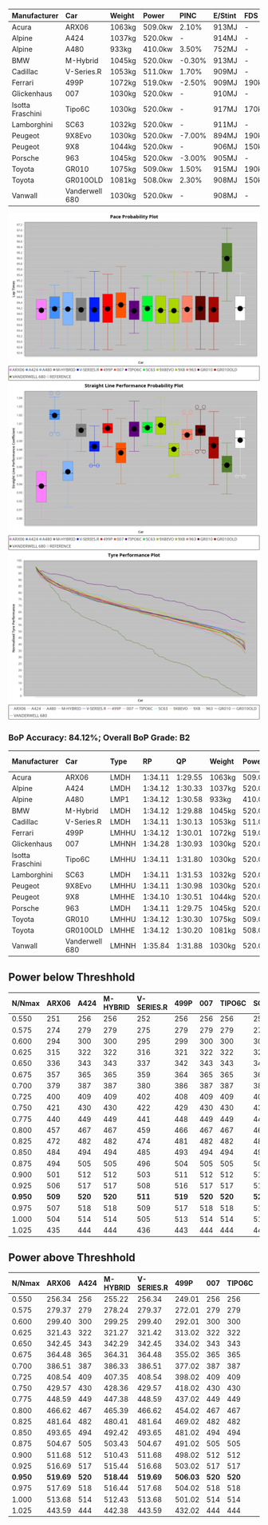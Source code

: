 | Manufacturer     | Car            | Weight | Power   | PINC    | E/Stint | FDS     |
|:-|:-|:-|:-|:-|:-|:-|
| Acura            | ARX06          | 1063kg | 509.0kw | 2.10%   | 913MJ   |    -    |
| Alpine           | A424           | 1037kg | 520.0kw |    -    | 914MJ   |    -    |
| Alpine           | A480           | 933kg  | 410.0kw | 3.50%   | 752MJ   |    -    |
| BMW              | M-Hybrid       | 1045kg | 520.0kw | -0.30%  | 913MJ   |    -    |
| Cadillac         | V-Series.R     | 1053kg | 511.0kw | 1.70%   | 909MJ   |    -    |
| Ferrari          | 499P           | 1072kg | 519.0kw | -2.50%  | 909MJ   | 190kph  |
| Glickenhaus      | 007            | 1030kg | 520.0kw |    -    | 910MJ   |    -    |
| Isotta Fraschini | Tipo6C         | 1030kg | 520.0kw |    -    | 917MJ   | 170kph  |
| Lamborghini      | SC63           | 1032kg | 520.0kw |    -    | 911MJ   |    -    |
| Peugeot          | 9X8Evo         | 1030kg | 520.0kw | -7.00%  | 894MJ   | 190kph  |
| Peugeot          | 9X8            | 1044kg | 520.0kw |    -    | 906MJ   | 150kph  |
| Porsche          | 963            | 1045kg | 520.0kw | -3.00%  | 905MJ   |    -    |
| Toyota           | GR010          | 1075kg | 509.0kw | 1.50%   | 915MJ   | 190kph  |
| Toyota           | GR010OLD       | 1081kg | 508.0kw | 2.30%   | 908MJ   | 150kph  |
| Vanwall          | Vanderwell 680 | 1030kg | 520.0kw |    -    | 908MJ   |    -    |

![PACECHART](./IMG/AUTO.png)
![STRAIGHTLINEPERFORMANCECHART](./IMG/AUTO_sp.png)
![TYREPERFORMANCECHART](./IMG/AUTO_tw.png)

### BoP Accuracy: 84.12%; Overall BoP Grade: B2
| Manufacturer     | Car            | Type  | RP      | QP      | Weight | Power¹  | Threshhold | PINC    | Power²   | E/Stint | AVG Vmax  | FDS     | RDLC | L/Stint | BOP-Grade | Model Accuracy | Model Points | Match%  | SimDiff |
|:-|:-|:-|:-|:-|:-|:-|:-|:-|:-|:-|:-|:-|:-|:-|:-|:-|:-|:-|:-|
| Acura            | ARX06          | LMDH  | 1:34.11 | 1:29.55 | 1063kg | 509.0kw | 250.0kph   | 2.10%   | 519.70kw |  913MJ  | 301.90kph |    -    | 1.01 | 37      | +D1       | 100.00%        | 995          | 69.10%  | #       |
| Alpine           | A424           | LMDH  | 1:34.12 | 1:30.33 | 1037kg | 520.0kw | 0.0kph     |    -    | 520.00kw |  914MJ  | 316.54kph |    -    | 1.02 | 36      | -B2       | 100.00%        | 635          | 84.30%  | #       |
| Alpine           | A480           | LMP1  | 1:34.12 | 1:30.58 |  933kg | 410.0kw | 250.0kph   | 3.50%   | 424.40kw |  752MJ  | 302.17kph |    -    | 0.99 | 34      | ~A1       | 98.32%         | 818          | 99.27%  | #       |
| BMW              | M-Hybrid       | LMDH  | 1:34.12 | 1:29.88 | 1045kg | 520.0kw | 250.0kph   | -0.30%  | 518.40kw |  913MJ  | 313.26kph |    -    | 1.01 | 37      | -A2       | 100.00%        | 1696         | 91.81%  | #       |
| Cadillac         | V-Series.R     | LMDH  | 1:34.11 | 1:30.13 | 1053kg | 511.0kw | 250.0kph   | 1.70%   | 519.70kw |  909MJ  | 309.37kph |    -    | 1.01 | 37      | ~A1       | 98.34%         | 1841         | 95.50%  | #       |
| Ferrari          | 499P           | LMHHU | 1:34.12 | 1:30.01 | 1072kg | 519.0kw | 250.0kph   | -2.50%  | 506.00kw |  909MJ  | 311.10kph | 190kph  | 1.01 | 37      | ~A1       | 100.00%        | 1773         | 95.43%  | #       |
| Glickenhaus      | 007            | LMHNH | 1:34.28 | 1:30.93 | 1030kg | 520.0kw | 0.0kph     |    -    | 520.00kw |  910MJ  | 310.14kph |    -    | 0.96 | 36      | ~A1       | 98.48%         | 1488         | 100.00% | #       |
| Isotta Fraschini | Tipo6C         | LMHHU | 1:34.11 | 1:31.80 | 1030kg | 520.0kw | 0.0kph     |    -    | 520.00kw |  917MJ  | 314.60kph | 170kph  | 1.07 | 37      | +Ω1       | 100.00%        | 66           | 46.44%  | #       |
| Lamborghini      | SC63           | LMDH  | 1:34.11 | 1:31.53 | 1032kg | 520.0kw | 0.0kph     |    -    | 520.00kw |  911MJ  | 314.65kph |    -    | 1.05 | 36      | -A2       | 100.00%        | 504          | 93.20%  | #       |
| Peugeot          | 9X8Evo         | LMHHU | 1:34.11 | 1:30.98 | 1030kg | 520.0kw | 250.0kph   | -7.00%  | 483.60kw |  894MJ  | 312.02kph | 190kph  | 1.02 | 37      | +C1       | 100.00%        | 249          | 76.40%  | ±0.11s  |
| Peugeot          | 9X8            | LMHHE | 1:34.10 | 1:30.51 | 1044kg | 520.0kw | 250.0kph   |    -    | 520.00kw |  906MJ  | 309.67kph | 150kph  | 1.02 | 37      | ~A1       | 100.00%        | 1199         | 97.50%  | #       |
| Porsche          | 963            | LMDH  | 1:34.11 | 1:29.75 | 1045kg | 520.0kw | 250.0kph   | -3.00%  | 504.40kw |  905MJ  | 311.20kph |    -    | 1.01 | 37      | ~A1       | 99.96%         | 4880         | 97.45%  | #       |
| Toyota           | GR010          | LMHHU | 1:34.12 | 1:30.30 | 1075kg | 509.0kw | 250.0kph   | 1.50%   | 516.60kw |  915MJ  | 310.97kph | 190kph  | 1.01 | 37      | ~A1       | 99.96%         | 2429         | 98.19%  | #       |
| Toyota           | GR010OLD       | LMHHE | 1:34.12 | 1:30.20 | 1081kg | 508.0kw | 250.0kph   | 2.30%   | 519.70kw |  908MJ  | 308.39kph | 150kph  | 1.01 | 37      | +A2       | 100.00%        | 1183         | 90.89%  | #       |
| Vanwall          | Vanderwell 680 | LMHNH | 1:35.84 | 1:31.88 | 1030kg | 520.0kw | 0.0kph     |    -    | 520.00kw |  908MJ  | 307.83kph |    -    | 1.00 | 36      | +Ω1       | 98.84%         | 170          | 26.30%  | #       |

## Power below Threshhold
| N/Nmax    | ARX06   | A424    | M-HYBRID | V-SERIES.R | 499P    | 007     | TIPO6C  | SC63    | 9X8EVO  | 9X8     | 963     | GR010   | GR010OLD | VANDERWELL 680 | ​     | RPM      | A480       |
|:-|:-|:-|:-|:-|:-|:-|:-|:-|:-|:-|:-|:-|:-|:-|:-|:-|:-|
|  0.550    |  251    |  256    |  256     |  252       |  256    |  256    |  256    |  256    |  256    |  256    |  256    |  251    |  250     |  256           |  ​    |   --     |  0.00      |
|  0.575    |  274    |  279    |  279     |  275       |  279    |  279    |  279    |  279    |  279    |  279    |  279    |  274    |  273     |  279           |  ​    |   --     |  0.00      |
|  0.600    |  294    |  300    |  300     |  295       |  299    |  300    |  300    |  300    |  300    |  300    |  300    |  294    |  293     |  300           |  ​    |   --     |  0.00      |
|  0.625    |  315    |  322    |  322     |  316       |  321    |  322    |  322    |  322    |  322    |  322    |  322    |  315    |  314     |  322           |  ​    |   --     |  0.00      |
|  0.650    |  336    |  343    |  343     |  337       |  342    |  343    |  343    |  343    |  343    |  343    |  343    |  336    |  335     |  343           |  ​    |   --     |  0.00      |
|  0.675    |  357    |  365    |  365     |  359       |  364    |  365    |  365    |  365    |  365    |  365    |  365    |  357    |  357     |  365           |  ​    |   --     |  0.00      |
|  0.700    |  379    |  387    |  387     |  380       |  386    |  387    |  387    |  387    |  387    |  387    |  387    |  379    |  378     |  387           |  ​    |   --     |  0.00      |
|  0.725    |  400    |  409    |  409     |  402       |  408    |  409    |  409    |  409    |  409    |  409    |  409    |  400    |  399     |  409           |  ​    |   --     |  0.00      |
|  0.750    |  421    |  430    |  430     |  422       |  429    |  430    |  430    |  430    |  430    |  430    |  430    |  421    |  420     |  430           |  ​    |   --     |  0.00      |
|  0.775    |  440    |  449    |  449     |  441       |  448    |  449    |  449    |  449    |  449    |  449    |  449    |  440    |  439     |  449           |  ​    |  5000    |  245.46    |
|  0.800    |  457    |  467    |  467     |  459       |  466    |  467    |  467    |  467    |  467    |  467    |  467    |  457    |  456     |  467           |  ​    |  5500    |  290.54    |
|  0.825    |  472    |  482    |  482     |  474       |  481    |  482    |  482    |  482    |  482    |  482    |  482    |  472    |  471     |  482           |  ​    |  6000    |  324.61    |
|  0.850    |  484    |  494    |  494     |  485       |  493    |  494    |  494    |  494    |  494    |  494    |  494    |  484    |  483     |  494           |  ​    |  6500    |  366.69    |
|  0.875    |  494    |  505    |  505     |  496       |  504    |  505    |  505    |  505    |  505    |  505    |  505    |  494    |  493     |  505           |  ​    |  7000    |  408.77    |
|  0.900    |  501    |  512    |  512     |  503       |  511    |  512    |  512    |  512    |  512    |  512    |  512    |  501    |  500     |  512           |  ​    |  7500    |  419.79    |
|  0.925    |  506    |  517    |  517     |  508       |  516    |  517    |  517    |  517    |  517    |  517    |  517    |  506    |  505     |  517           |  ​    |  8000    |  415.78    |
| **0.950** | **509** | **520** | **520**  | **511**    | **519** | **520** | **520** | **520** | **520** | **520** | **520** | **509** | **508**  | **520**        | **​** | **8500** | **418.78** |
|  0.975    |  507    |  518    |  518     |  509       |  517    |  518    |  518    |  518    |  518    |  518    |  518    |  507    |  506     |  518           |  ​    |  9000    |  209.39    |
|  1.000    |  504    |  514    |  514     |  505       |  513    |  514    |  514    |  514    |  514    |  514    |  514    |  504    |  503     |  514           |  ​    |   --     |  0.00      |
|  1.025    |  435    |  444    |  444     |  436       |  443    |  444    |  444    |  444    |  444    |  444    |  444    |  435    |  434     |  444           |  ​    |   --     |  0.00      |

## Power above Threshhold
| N/Nmax    | ARX06      | A424    | M-HYBRID   | V-SERIES.R | 499P       | 007     | TIPO6C  | SC63    | 9X8EVO     | 9X8     | 963        | GR010      | GR010OLD   | VANDERWELL 680 | ​     | RPM      | A480       |
|:-|:-|:-|:-|:-|:-|:-|:-|:-|:-|:-|:-|:-|:-|:-|:-|:-|:-|
|  0.550    |  256.34    |  256    |  255.22    |  256.34    |  249.01    |  256    |  256    |  256    |  238.30    |  256    |  248.20    |  254.31    |  256.34    |  256           |  ​    |   --     |  0.00      |
|  0.575    |  279.37    |  279    |  278.24    |  279.37    |  272.01    |  279    |  279    |  279    |  260.32    |  279    |  271.22    |  277.34    |  279.37    |  279           |  ​    |   --     |  0.00      |
|  0.600    |  299.40    |  300    |  299.25    |  299.40    |  292.01    |  300    |  300    |  300    |  279.35    |  300    |  291.23    |  298.37    |  299.39    |  300           |  ​    |   --     |  0.00      |
|  0.625    |  321.43    |  322    |  321.27    |  321.42    |  313.02    |  322    |  322    |  322    |  299.37    |  322    |  312.25    |  319.39    |  321.42    |  322           |  ​    |   --     |  0.00      |
|  0.650    |  342.45    |  343    |  342.29    |  342.45    |  334.02    |  343    |  343    |  343    |  319.40    |  343    |  333.26    |  340.42    |  342.45    |  343           |  ​    |   --     |  0.00      |
|  0.675    |  364.48    |  365    |  364.31    |  364.48    |  355.02    |  365    |  365    |  365    |  339.42    |  365    |  354.28    |  362.45    |  364.48    |  365           |  ​    |   --     |  0.00      |
|  0.700    |  386.51    |  387    |  386.33    |  386.51    |  377.02    |  387    |  387    |  387    |  360.45    |  387    |  375.30    |  384.47    |  386.51    |  387           |  ​    |   --     |  0.00      |
|  0.725    |  408.54    |  409    |  407.35    |  408.54    |  398.02    |  409    |  409    |  409    |  380.47    |  409    |  396.31    |  406.50    |  408.54    |  409           |  ​    |   --     |  0.00      |
|  0.750    |  429.57    |  430    |  428.36    |  429.57    |  418.02    |  430    |  430    |  430    |  399.50    |  430    |  416.33    |  427.53    |  429.57    |  430           |  ​    |   --     |  0.00      |
|  0.775    |  448.59    |  449    |  447.38    |  448.59    |  437.02    |  449    |  449    |  449    |  418.52    |  449    |  435.35    |  446.55    |  448.59    |  449           |  ​    |  5000    |  245.46    |
|  0.800    |  466.62    |  467    |  465.39    |  466.62    |  454.02    |  467    |  467    |  467    |  434.54    |  467    |  453.36    |  463.57    |  466.61    |  467           |  ​    |  5500    |  290.54    |
|  0.825    |  481.64    |  482    |  480.41    |  481.64    |  469.02    |  482    |  482    |  482    |  448.56    |  482    |  468.37    |  478.59    |  481.63    |  482           |  ​    |  6000    |  324.61    |
|  0.850    |  493.65    |  494    |  492.42    |  493.65    |  481.02    |  494    |  494    |  494    |  459.57    |  494    |  479.38    |  490.60    |  493.65    |  494           |  ​    |  6500    |  366.69    |
|  0.875    |  504.67    |  505    |  503.43    |  504.67    |  491.02    |  505    |  505    |  505    |  469.58    |  505    |  489.39    |  501.62    |  504.66    |  505           |  ​    |  7000    |  408.77    |
|  0.900    |  511.68    |  512    |  510.43    |  511.68    |  498.02    |  512    |  512    |  512    |  475.59    |  512    |  496.39    |  508.63    |  511.67    |  512           |  ​    |  7500    |  419.79    |
|  0.925    |  516.69    |  517    |  515.44    |  516.68    |  503.02    |  517    |  517    |  517    |  480.60    |  517    |  501.40    |  513.63    |  516.68    |  517           |  ​    |  8000    |  415.78    |
| **0.950** | **519.69** | **520** | **518.44** | **519.69** | **506.03** | **520** | **520** | **520** | **483.60** | **520** | **504.40** | **516.64** | **519.68** | **520**        | **​** | **8500** | **418.78** |
|  0.975    |  517.69    |  518    |  516.44    |  517.68    |  504.02    |  518    |  518    |  518    |  481.60    |  518    |  502.40    |  514.63    |  517.68    |  518           |  ​    |  9000    |  209.39    |
|  1.000    |  513.68    |  514    |  512.43    |  513.68    |  501.02    |  514    |  514    |  514    |  478.59    |  514    |  499.40    |  510.63    |  513.68    |  514           |  ​    |   --     |  0.00      |
|  1.025    |  443.59    |  444    |  442.38    |  443.59    |  432.02    |  444    |  444    |  444    |  413.51    |  444    |  430.34    |  441.54    |  443.58    |  444           |  ​    |   --     |  0.00      |
